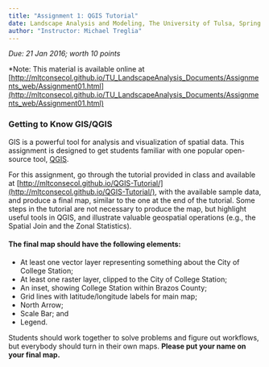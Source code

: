 ```yaml
---
title: "Assignment 1: QGIS Tutorial"
date: Landscape Analysis and Modeling, The University of Tulsa, Spring 2016
author: "Instructor: Michael Treglia"
---
```


*Due: 21 Jan 2016; worth 10 points*

*Note: This material is available online at [http://mltconsecol.github.io/TU_LandscapeAnalysis_Documents/Assignments_web/Assignment01.html](http://mltconsecol.github.io/TU_LandscapeAnalysis_Documents/Assignments_web/Assignment01.html)

### Getting to Know GIS/QGIS

GIS is a powerful tool for analysis and visualization of spatial data. This assignment is designed to get students familiar with one popular open-source tool, [QGIS](http://qgis.org/). 

For this assignment, go through the tutorial provided in class and available at [http://mltconsecol.github.io/QGIS-Tutorial/](http://mltconsecol.github.io/QGIS-Tutorial/), with the available sample data, and produce a final map, similar to the one at the end of the tutorial. Some steps in the tutorial are not necessary to produce the map, but highlight useful tools in QGIS, and illustrate valuable geospatial operations (e.g., the Spatial Join and the Zonal Statistics). 

#### The final map should have the following elements:

* At least one vector layer representing something about the City of College Station;
* At least one raster layer, clipped to the City of College Station;
* An inset, showing College Station within Brazos County;
* Grid lines with latitude/longitude labels for main map;
* North Arrow;
* Scale Bar; and
* Legend.

Students should work together to solve problems and figure out workflows, but everybody should turn in their own maps. **Please put your name on your final map.**